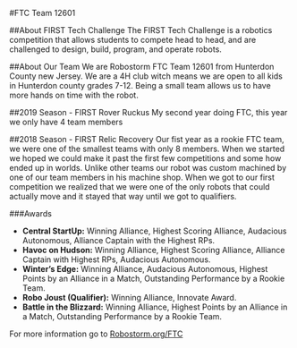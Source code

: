 #FTC Team 12601

##About FIRST Tech Challenge
The FIRST Tech Challenge is a robotics competition that allows students to compete head to head, and are challenged to design, build, program, and operate robots.

##About Our Team
We are Robostorm FTC Team 12601 from Hunterdon County new Jersey.  We are a 4H club witch means we are open to all kids in Hunterdon county grades 7-12.  Being a small team allows us to have more hands on time with the robot.

##2019 Season - FIRST Rover Ruckus
My second year doing FTC, this year we only have 4 team members

##2018 Season - FIRST Relic Recovery
Our fist year as a rookie FTC team, we were one of the smallest teams with only 8 members.  When we started we hoped we could make it past the first few competitions and some how ended up in worlds.  Unlike other teams our robot was custom machined by one of our team members in his machine shop.  When we got to our first competition we realized that we were one of the only robots that could actually move and it stayed that way until we got to qualifiers.

###Awards
* **Central StartUp:** Winning Alliance, Highest Scoring Alliance, Audacious Autonomous, Alliance Captain with the Highest RPs.
* **Havoc on Hudson:** Winning Alliance, Highest Scoring Alliance, Alliance Captain with Highest RPs, Audacious Autonomous.
* **Winter’s Edge:** Winning Alliance, Audacious Autonomous, Highest Points by an Alliance in a Match, Outstanding Performance by a Rookie Team.
* **Robo Joust (Qualifier):** Winning Alliance, Innovate Award.
* **Battle in the Blizzard:** Winning Alliance, Highest Points by an Alliance in a Match, Outstanding Performance by a Rookie Team.


For more information go to [Robostorm.org/FTC](https://robostorm.org/ftc/)

